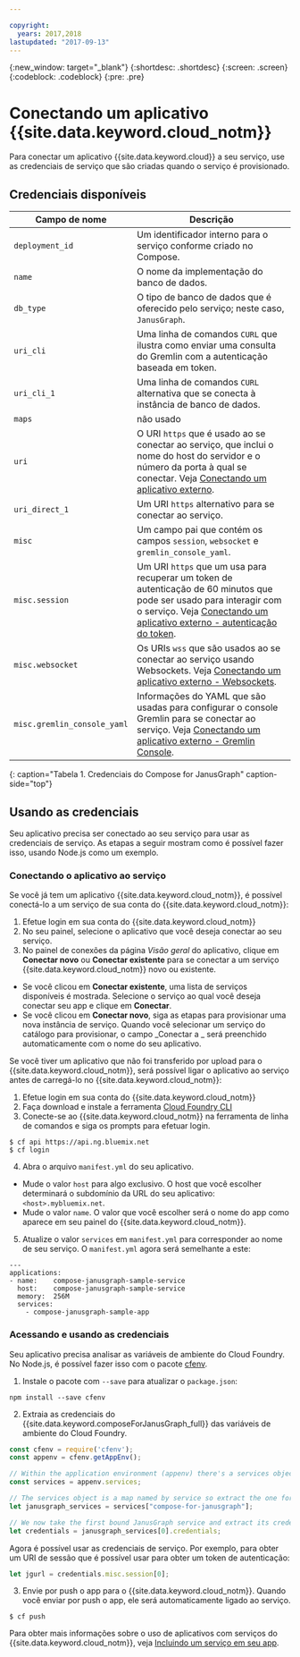```yaml
---

copyright:
  years: 2017,2018
lastupdated: "2017-09-13"
---
```


{:new_window: target="_blank"}
{:shortdesc: .shortdesc}
{:screen: .screen}
{:codeblock: .codeblock}
{:pre: .pre}

# Conectando um aplicativo {{site.data.keyword.cloud_notm}}

Para conectar um aplicativo {{site.data.keyword.cloud}} a seu serviço, use as credenciais de serviço que são criadas quando o serviço é provisionado.

## Credenciais disponíveis

Campo de nome|Descrição
----------|-----------
`deployment_id`|Um identificador interno para o serviço conforme criado no Compose.
`name`|O nome da implementação do banco de dados.
`db_type`|O tipo de banco de dados que é oferecido pelo serviço; neste caso, `JanusGraph`.
`uri_cli`|Uma linha de comandos `CURL` que ilustra como enviar uma consulta do Gremlin com a autenticação baseada em token.
`uri_cli_1`|Uma linha de comandos `CURL` alternativa que se conecta à instância de banco de dados.
`maps`|não usado
`uri`|O URI `https` que é usado ao se conectar ao serviço, que inclui o nome do host do servidor e o número da porta à qual se conectar. Veja [Conectando um aplicativo externo](./connecting-external.html).
`uri_direct_1`|Um URI `https` alternativo para se conectar ao serviço.
`misc`|Um campo pai que contém os campos `session`, `websocket` e `gremlin_console_yaml`.
`misc.session`| Um URI `https` que um usa para recuperar um token de autenticação de 60 minutos que pode ser usado para interagir com o serviço. Veja [Conectando um aplicativo externo - autenticação do token](./connecting-external.html#token-authentication).
`misc.websocket`|Os URIs `wss` que são usados ao se conectar ao serviço usando Websockets. Veja [Conectando um aplicativo externo - Websockets](./connecting-external.html#websockets).
`misc.gremlin_console_yaml`|Informações do YAML que são usadas para configurar o console Gremlin para se conectar ao serviço.  Veja [Conectando um aplicativo externo - Gremlin Console](./connecting-external.html#gremlin-console).
{: caption="Tabela 1. Credenciais do Compose for JanusGraph" caption-side="top"}

## Usando as credenciais

Seu aplicativo precisa ser conectado ao seu serviço para usar as credenciais de serviço. As etapas a seguir mostram como é possível fazer isso, usando Node.js como um exemplo.

### Conectando o aplicativo ao serviço

Se você já tem um aplicativo {{site.data.keyword.cloud_notm}}, é possível conectá-lo a um serviço de sua conta do {{site.data.keyword.cloud_notm}}:

1. Efetue login em sua conta do {{site.data.keyword.cloud_notm}}
2. No seu painel, selecione o aplicativo que você deseja conectar ao seu serviço.
3. No painel de conexões da página _Visão geral_ do aplicativo, clique em **Conectar novo** ou **Conectar existente** para se conectar a um serviço {{site.data.keyword.cloud_notm}} novo ou existente.

  - Se você clicou em **Conectar existente**, uma lista de serviços disponíveis é mostrada. Selecione o serviço ao qual você deseja conectar seu app e clique em **Conectar**.
  - Se você clicou em **Conectar novo**, siga as etapas para provisionar uma nova instância de serviço. Quando você selecionar um serviço do catálogo para provisionar, o campo _Conectar a _ será preenchido automaticamente com o nome do seu aplicativo.

Se você tiver um aplicativo que não foi transferido por upload para o {{site.data.keyword.cloud_notm}}, será possível ligar o aplicativo ao serviço antes de carregá-lo no {{site.data.keyword.cloud_notm}}: 

1. Efetue login em sua conta do {{site.data.keyword.cloud_notm}}
2. Faça download e instale a ferramenta [Cloud Foundry CLI](https://github.com/cloudfoundry/cli)
3. Conecte-se ao {{site.data.keyword.cloud_notm}} na ferramenta de linha de comandos e siga os prompts para efetuar login.

  ```
  $ cf api https://api.ng.bluemix.net
  $ cf login
  ```

4. Abra o arquivo `manifest.yml` do seu aplicativo.

  - Mude o valor `host` para algo exclusivo. O host que você escolher determinará o subdomínio da URL do seu aplicativo: `<host>.mybluemix.net`.
  - Mude o valor `name`. O valor que você escolher será o nome do app como aparece em seu painel do {{site.data.keyword.cloud_notm}}.

5. Atualize o valor `services` em `manifest.yml` para corresponder ao nome de seu serviço. O `manifest.yml` agora será semelhante a este:

  ```
  ---
  applications:
  - name:    compose-janusgraph-sample-service
    host:    compose-janusgraph-sample-service
    memory:  256M
    services:
      - compose-janusgraph-sample-app
  ```

### Acessando e usando as credenciais

Seu aplicativo precisa analisar as variáveis de ambiente do Cloud Foundry. No Node.js, é possível fazer isso com o pacote [cfenv](https://www.npmjs.com/package/cfenv).

1. Instale o pacote com `--save` para atualizar o `package.json`:

  ```
  npm install --save cfenv
  ```

2. Extraia as credenciais do {{site.data.keyword.composeForJanusGraph_full}} das variáveis de ambiente do Cloud Foundry.

  ```javascript
  const cfenv = require('cfenv');
  const appenv = cfenv.getAppEnv();

  // Within the application environment (appenv) there's a services object
  const services = appenv.services;

  // The services object is a map named by service so extract the one for JanusGraph
  let janusgraph_services = services["compose-for-janusgraph"];

  // We now take the first bound JanusGraph service and extract its credentials object
  let credentials = janusgraph_services[0].credentials;
  ```

  Agora é possível usar as credenciais de serviço. Por exemplo, para obter um URI de sessão que é possível usar para obter um token de autenticação:

  ```javascript
  let jgurl = credentials.misc.session[0];
  ```

3. Envie por push o app para o {{site.data.keyword.cloud_notm}}. Quando você enviar por push o app, ele será automaticamente ligado ao serviço.

  ```
  $ cf push
  ```

Para obter mais informações sobre o uso de aplicativos com serviços do {{site.data.keyword.cloud_notm}}, veja [Incluindo um serviço em seu app](https://console.bluemix.net/docs/services/reqnsi.html#add_service).
